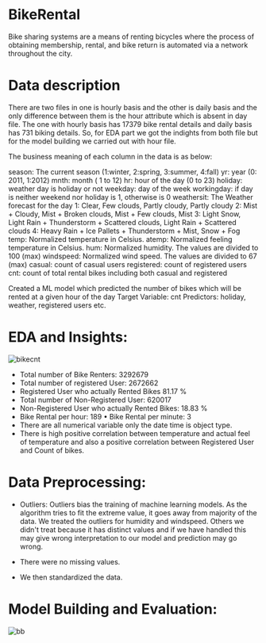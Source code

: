 # BikeRental
Bike sharing systems are a means of renting bicycles where the process of obtaining membership, rental, and bike return is automated via a network throughout the city.

# Data description

There are two files in one is hourly basis and the other is daily basis and the only difference between them is the hour attribute which is absent in day file. The one with hourly basis has 17379 bike rental details and daily basis has 731 biking details. So, for EDA part we got the indights from both file but for the model building we carried out with hour file.

The business meaning of each column in the data is as below:

season: The current season (1:winter, 2:spring, 3:summer, 4:fall)
yr: year (0: 2011, 1:2012)
mnth: month ( 1 to 12)
hr: hour of the day (0 to 23)
holiday: weather day is holiday or not
weekday: day of the week
workingday: if day is neither weekend nor holiday is 1, otherwise is 0
weathersit: The Weather forecast for the day
1: Clear, Few clouds, Partly cloudy, Partly cloudy
2: Mist + Cloudy, Mist + Broken clouds, Mist + Few clouds, Mist
3: Light Snow, Light Rain + Thunderstorm + Scattered clouds, Light Rain + Scattered clouds
4: Heavy Rain + Ice Pallets + Thunderstorm + Mist, Snow + Fog
temp: Normalized temperature in Celsius.
atemp: Normalized feeling temperature in Celsius.
hum: Normalized humidity. The values are divided to 100 (max)
windspeed: Normalized wind speed. The values are divided to 67 (max)
casual: count of casual users
registered: count of registered users
cnt: count of total rental bikes including both casual and registered

Created a ML model which predicted the number of bikes which will be rented at a given hour of the day
Target Variable: cnt
Predictors: holiday, weather, registered users etc.

# EDA and Insights:

![bikecnt](https://user-images.githubusercontent.com/101788326/186696068-9b53355d-15df-413d-ab5a-050113891882.jpg)


- Total number of Bike Renters: 3292679 
- Total number of registered User: 2672662 
- Registered User who actually Rented Bikes 81.17 % 
- Total number of Non-Registered User: 620017 
- Non-Registered User who actually Rented Bikes: 18.83 % 
- Bike Rental per hour: 189 • Bike Rental per minute: 3 
- There are all numerical variable only the date time is object type. 
- There is high positive correlation between temperature and actual feel of temperature and also a positive correlation between Registered User and Count of bikes.

# Data Preprocessing:

- Outliers: Outliers bias the training of machine learning models. As the algorithm tries to fit the extreme value, it goes away from majority of the data.
We treated the outliers for humidity and windspeed. Others we didn't treat because it has distinct values and if we have handled this may give wrong interpretation to our model and prediction may go wrong.

- There were no missing values.

- We then standardized the data.

# Model Building and Evaluation:

![bb](https://user-images.githubusercontent.com/101788326/186699038-75d7803f-922f-4132-8ef5-44cf91001aed.jpg)




